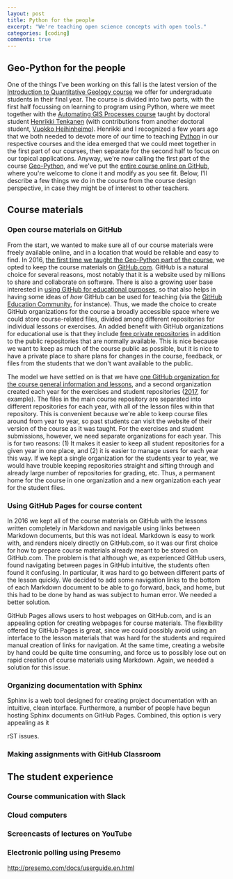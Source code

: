 ```yaml
---
layout: post
title: Python for the people
excerpt: "We're teaching open science concepts with open tools."
categories: [coding]
comments: true
---
```

## Geo-Python for the people
One of the things I've been working on this fall is the latest version of the [Introduction to Quantitative Geology course](https://introqg.github.io/) we offer for undergraduate students in their final year.
The course is divided into two parts, with the first half focussing on learning to program using Python, where we meet together with the [Automating GIS Processes course](https://autogis.gitbuh.io/) taught by doctoral student [Henrikki Tenkanen](https://tuhat.helsinki.fi/portal/en/person/hentenka) (with contributions from another doctoral student, [Vuokko Heihinheimo](https://tuhat.helsinki.fi/portal/en/person/vuokkhei)).
Henrikki and I recognized a few years ago that we both needed to devote more of our time to teaching [Python](https://www.python.org/) in our respective courses and the idea emerged that we could meet together in the first part of our courses, then separate for the second half to focus on our topical applications.
Anyway, we're now calling the first part of the course [Geo-Python](https://geo-python.github.io/), and we've put the [entire course online on GitHub](https://github.com/Geo-Python), where you're welcome to clone it and modify as you see fit.
Below, I'll describe a few things we do in the course from the course design perspective, in case they might be of interest to other teachers.

## Course materials
### Open course materials on GitHub
From the start, we wanted to make sure all of our course materials were freely available online, and in a location that would be reliable and easy to find.
In 2016, [the first time we taught the Geo-Python part of the course](https://github.com/Python-for-geo-people/Course-information), we opted to keep the course materials on [GitHub.com](https://www.github.com).
GitHub is a natural choice for several reasons, most notably that it is a website used by millions to share and collaborate on software.
There is also a growing user base interested in [using GitHub for educational purposes](https://education.github.com/), so that also helps in having some ideas of *how* GitHub can be used for teaching (via the [GitHub Education Community](https://education.github.community/), for instance).
Thus, we made the choice to create GitHub organizations for the course a broadly accessible space where we could store course-related files, divided among different repositories for individual lessons or exercises.
An added benefit with GitHub organizations for educational use is that they include [free private repositories](https://help.github.com/articles/discounted-organization-accounts/) in addition to the public repositories that are normally available.
This is nice because we want to keep as much of the course public as possible, but it is nice to have a private place to share plans for changes in the course, feedback, or files from the students that we don't want available to the public.


The model we have settled on is that we have [one GitHub organization for the course general information and lessons](https://github.com/geo-python/), and a second organization created each year for the exercises and student repositories ([2017](https://github.com/geo-python-2017/), for example).
The files in the main course repository are separated into different repositories for each year, with all of the lesson files within that repository.
This is convenient because we're able to keep course files around from year to year, so past students can visit the website of their version of the course as it was taught.
For the exercises and student submissions, however, we need separate organizations for each year.
This is for two reasons: (1) It makes it easier to keep all student repositories for a given year in one place, and (2) it is easier to manage users for each year this way.
If we kept a single organization for the students year to year, we would have trouble keeping repositories straight and sifting through and already large number of repositories for grading, etc.
Thus, a permanent home for the course in one organization and a new organization each year for the student files.

### Using GitHub Pages for course content
In 2016 we kept all of the course materials on GitHub with the lessons written completely in Markdown and navigable using links between Markdown documents, but this was not ideal.
Markdown is easy to work with, and renders nicely directly on GitHub.com, so it was our first choice for how to prepare course materials already meant to be stored on GitHub.com.
The problem is that although we, as experienced GitHub users, found navigating between pages in GitHub intuitive, the students often found it confusing.
In particular, it was hard to go between different parts of the lesson quickly.
We decided to add some navigation links to the bottom of each Markdown document to be able to go forward, back, and home, but this had to be done by hand as was subject to human error.
We needed a better solution.


GitHub Pages allows users to host webpages on GitHub.com, and is an appealing option for creating webpages for course materials.
The flexibility offered by GitHub Pages is great, since we could possibly avoid using an interface to the lesson materials that was hard for the students and required manual creation of links for navigation.
At the same time, creating a website by hand could be quite time consuming, and force us to possibly lose out on rapid creation of course materials using Markdown.
Again, we needed a solution for this issue.

### Organizing documentation with Sphinx
Sphinx is a web tool designed for creating project documentation with an intuitive, clean interface.
Furthermore, a number of people have begun hosting Sphinx documents on GitHub Pages.
Combined, this option is very appealing as it 


rST issues.

### Making assignments with GitHub Classroom

## The student experience
### Course communication with Slack

### Cloud computers

### Screencasts of lectures on YouTube

### Electronic polling using Presemo
http://presemo.com/docs/userguide.en.html
